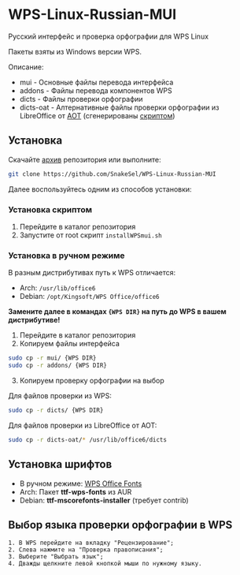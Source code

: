 # WPS-Linux-Russian-MUI
Русский интерфейс и проверка орфографии для WPS Linux  

Пакеты взяты из Windows версии WPS.

Описание:
 - mui - Основные файлы перевода интерфейса
 - addons - Файлы перевода компонентов WPS
 - dicts - Файлы проверки орфографии
 - dicts-oat - Алтернативные файлы проверки орфографии из LibreOffice от [AOT](https://extensions.libreoffice.org/en/extensions/show/russian-dictionary-pack) (сгенерированы [скриптом](https://gist.github.com/SnakeSel/baefccc3960454b82ef88f5f9fa186d5))

## Установка
Скачайте [архив](https://github.com/SnakeSel/WPS-Linux-Russian-MUI/archive/refs/heads/main.zip) репозитория 
или выполните: 
```sh 
git clone https://github.com/SnakeSel/WPS-Linux-Russian-MUI
```
Далее воспользуйтесь одним из способов установки:

### Установка скриптом
1. Перейдите в каталог репозитория
2. Запустите от root скрипт `installWPSmui.sh`

### Установка в ручном режиме
В разным дистрибутивах путь к WPS отличается:
 - Arch: `/usr/lib/office6`
 - Debian: `/opt/Kingsoft/WPS Office/office6`

**Замените далее в командах `{WPS DIR}` на путь до WPS  в вашем дистрибутиве!**
1. Перейдите в каталог репозитория
2. Копируем файлы интерфейса
```sh 
sudo cp -r mui/ {WPS DIR}
sudo cp -r addons/ {WPS DIR}
```
3. Копируем проверку орфографии на выбор

Для файлов проверки из WPS:
```sh 
sudo cp -r dicts/ {WPS DIR}
```
Для файлов проверки из LibreOffice от AOT:
```sh 
sudo cp -r dicts-oat/* /usr/lib/office6/dicts
```

## Установка шрифтов
 - В ручном режиме: [WPS Office Fonts](https://github.com/ferion11/ttf-wps-fonts)
 - Arch: Пакет **ttf-wps-fonts** из AUR
 - Debian: **ttf-mscorefonts-installer** (требует contrib)

## Выбор языка проверки орфографии в WPS
    1. В WPS перейдите на вкладку "Рецензирование";
    2. Слева нажмите на "Проверка правописания";
    3. Выберите "Выбрать язык";
    4. Дважды щелкните левой кнопкой мыши по нужному языку.
